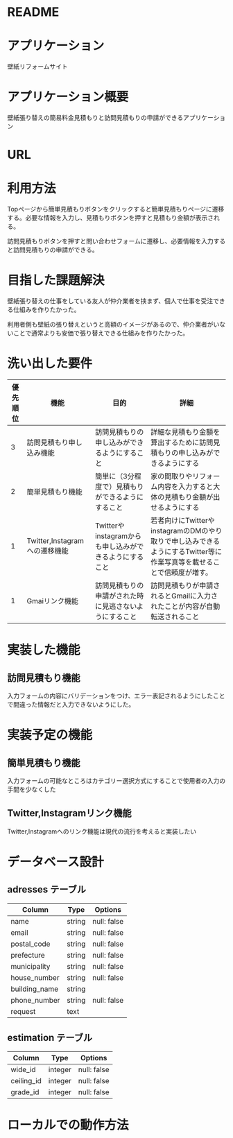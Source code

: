 # README


# アプリケーション

壁紙リフォームサイト

# アプリケーション概要

壁紙張り替えの簡易料金見積もりと訪問見積もりの申請ができるアプリケーション

# URL


# 利用方法

Topページから簡単見積もりボタンをクリックすると簡単見積もりページに遷移する。必要な情報を入力し、見積もりボタンを押すと見積もり金額が表示される。

訪問見積もりボタンを押すと問い合わせフォームに遷移し、必要情報を入力すると訪問見積もりの申請ができる。

# 目指した課題解決

壁紙張り替えの仕事をしている友人が仲介業者を挟まず、個人で仕事を受注できる仕組みを作りたかった。

利用者側も壁紙の張り替えというと高額のイメージがあるので、仲介業者がいないことで通常よりも安価で張り替えできる仕組みを作りたかった。

# 洗い出した要件

| 優先順位  | 機能   | 目的 | 詳細 |
| -------- | ------ | --- | ----- |  
| 3 | 訪問見積もり申し込み機能 | 訪問見積もりの申し込みができるようにすること | 詳細な見積もり金額を算出するために訪問見積もりの申し込みができるようにする |
| 2 | 簡単見積もり機能 | 簡単に（3分程度で）見積もりができるようにすること | 家の間取りやリフォーム内容を入力すると大体の見積もり金額が出せるようにする |
| 1 | Twitter,Instagramへの遷移機能 | Twitterやinstagramからも申し込みができるようにすること | 若者向けにTwitterやinstagramのDMのやり取りで申し込みできるようにするTwitter等に作業写真等を載せることで信頼度が増す。 |
| 1 | Gmaiリンク機能 | 訪問見積もりの申請がされた時に見逃さないようにすること | 訪問見積もりが申請されるとGmailに入力されたことが内容が自動転送されること |

# 実装した機能

## 訪問見積もり機能

入力フォームの内容にバリデーションをつけ、エラー表記されるようにしたことで間違った情報だと入力できないようにした。

# 実装予定の機能

## 簡単見積もり機能

入力フォームの可能なところはカテゴリー選択方式にすることで使用者の入力の手間を少なくした

## Twitter,Instagramリンク機能
Twitter,Instagramへのリンク機能は現代の流行を考えると実装したい

# データベース設計

## adresses テーブル

| Column        | Type       | Options           |
| ------        | ------     | -----------       |
| name          | string     | null: false       |
| email         | string     | null: false       |
| postal_code   | string     | null: false       |
| prefecture    | string     | null: false       |
| municipality  | string     | null: false       |
| house_number  | string     | null: false       |
| building_name | string     |                   |
| phone_number  | string     | null: false       |
| request       | text       |                   |


## estimation テーブル

| Column     | Type    | Options     |
| --------   | ------  | ----------- |
| wide_id    | integer | null: false |
| ceiling_id | integer | null: false |
| grade_id   | integer | null: false |


# ローカルでの動作方法

